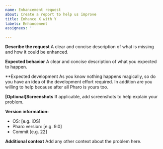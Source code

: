 ```yaml
---
name: Enhancement request
about: Create a report to help us improve
title: Enhance X with Y
labels: Enhancement
assignees: ''

---
```


**Describe the request**
A clear and concise description of what is missing and how it could be enhanced.

**Expected behavior**
A clear and concise description of what you expected to happen.

**Expected development
As you know nothing happens magically, so do you have an idea of the development effort required. 
In addition are you willing to help because after all Pharo is yours too.

**[Optional]Screenshots**
If applicable, add screenshots to help explain your problem.

**Version information:**
 - OS: [e.g. iOS]
 - Pharo version: [e.g. 9.0]
 - Commit [e.g. 22]

**Additional context**
Add any other context about the problem here.

